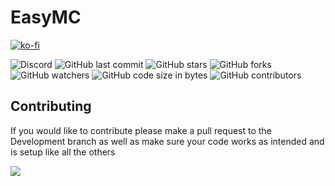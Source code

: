 # EasyMC
[![ko-fi](https://ko-fi.com/img/githubbutton_sm.svg)](https://ko-fi.com/N4N550HUP)

![Discord](https://img.shields.io/discord/740705740221841450)
![GitHub last commit](https://img.shields.io/github/last-commit/oli-idk/easymc)
![GitHub stars](https://img.shields.io/github/stars/oli-idk/easymc)
![GitHub forks](https://img.shields.io/github/forks/oli-idk/easymc)
![GitHub watchers](https://img.shields.io/github/watchers/oli-idk/easymc)
![GitHub code size in bytes](https://img.shields.io/github/languages/code-size/oli-idk/easymc)
![GitHub contributors](https://img.shields.io/github/contributors/oli-idk/easymc)

## Contributing
If you would like to contribute please make a pull request to the Development branch as well as make sure your code works as intended and is setup like all the others

<img src="https://estruyf-github.azurewebsites.net/api/VisitorHit?user=oli-idk&repo=easymc&countColor=%237B1E7A"/>
